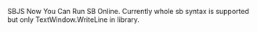 SBJS Now You Can Run SB Online.
Currently whole sb syntax is supported but only TextWindow.WriteLine in library.
